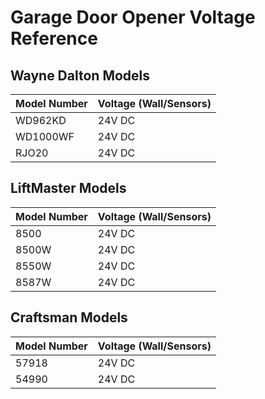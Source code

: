 # Garage Door Opener Voltage Reference

## Wayne Dalton Models

| Model Number | Voltage (Wall/Sensors) |
|--------------|------------------------|
| WD962KD      | 24V DC                 |
| WD1000WF     | 24V DC                 |
| RJO20        | 24V DC                 |

## LiftMaster Models

| Model Number | Voltage (Wall/Sensors) |
|--------------|------------------------|
| 8500         | 24V DC                 |
| 8500W        | 24V DC                 |
| 8550W        | 24V DC                 |
| 8587W        | 24V DC                 |

## Craftsman Models

| Model Number    | Voltage (Wall/Sensors) |
|-----------------|------------------------|
| 57918           | 24V DC                 |
| 54990           | 24V DC                 |

